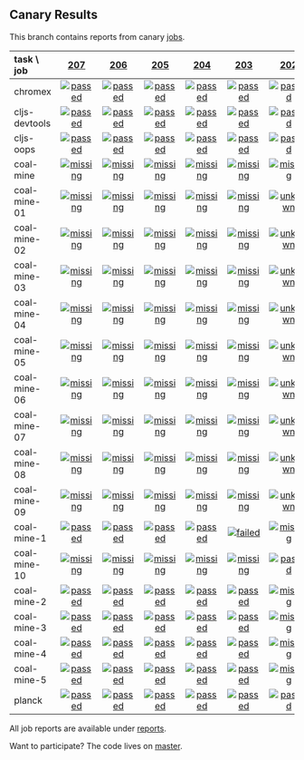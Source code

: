 ## Canary Results

This branch contains reports from canary [jobs](https://github.com/cljs-oss/canary/tree/jobs).

[//]: # (begin_overview_table)

| task \ job | <a href="reports/2018/01/06/job-000207-1.9.1007-cc2ad0d" title="job #207 finished on 2018-01-06">207</a> | <a href="reports/2018/01/05/job-000206-1.9.1007-cc2ad0d" title="job #206 finished on 2018-01-05">206</a> | <a href="reports/2018/01/04/job-000205-1.9.1006-983b7fd" title="job #205 finished on 2018-01-04">205</a> | <a href="reports/2018/01/03/job-000204-1.9.1004-0ddafa7" title="job #204 finished on 2018-01-03">204</a> | <a href="reports/2018/01/03/job-000203-1.9.1004-0ddafa7" title="job #203 finished on 2018-01-03">203</a> | <a href="reports/2018/01/03/job-000202-1.9.1004-0ddafa7" title="job #202 finished on 2018-01-03">202</a> | <a href="reports/2018/01/03/job-000201-1.9.1004-0ddafa7" title="job #201 finished on 2018-01-03">201</a> | <a href="reports/2018/01/03/job-000200-1.9.1003-8de3e8a" title="job #200 finished on 2018-01-03">200</a> | <a href="reports/2018/01/02/job-000199-1.9.1003-8de3e8a" title="job #199 finished on 2018-01-02">199</a> | <a href="reports/2017/12/31/job-000197-1.9.1003-8de3e8a" title="job #197 finished on 2017-12-31">197</a> |
| :--- | :---: | :---: | :---: | :---: | :---: | :---: | :---: | :---: | :---: | :---: |
| chromex | <a href="reports/2018/01/06/job-000207-1.9.1007-cc2ad0d#-chromex"><img title="passed" src="http://box.binaryage.com/s-passed.svg"><a> | <a href="reports/2018/01/05/job-000206-1.9.1007-cc2ad0d#-chromex"><img title="passed" src="http://box.binaryage.com/s-passed.svg"><a> | <a href="reports/2018/01/04/job-000205-1.9.1006-983b7fd#-chromex"><img title="passed" src="http://box.binaryage.com/s-passed.svg"><a> | <a href="reports/2018/01/03/job-000204-1.9.1004-0ddafa7#-chromex"><img title="passed" src="http://box.binaryage.com/s-passed.svg"><a> | <a href="reports/2018/01/03/job-000203-1.9.1004-0ddafa7#-chromex"><img title="passed" src="http://box.binaryage.com/s-passed.svg"><a> | <a href="reports/2018/01/03/job-000202-1.9.1004-0ddafa7#-chromex"><img title="passed" src="http://box.binaryage.com/s-passed.svg"><a> | <a href="reports/2018/01/03/job-000201-1.9.1004-0ddafa7#-chromex"><img title="passed" src="http://box.binaryage.com/s-passed.svg"><a> | <a href="reports/2018/01/03/job-000200-1.9.1003-8de3e8a#-chromex"><img title="passed" src="http://box.binaryage.com/s-passed.svg"><a> | <a href="reports/2018/01/02/job-000199-1.9.1003-8de3e8a#-chromex"><img title="passed" src="http://box.binaryage.com/s-passed.svg"><a> | <a href="reports/2017/12/31/job-000197-1.9.1003-8de3e8a#-chromex"><img title="passed" src="http://box.binaryage.com/s-passed.svg"><a> |
| cljs-devtools | <a href="reports/2018/01/06/job-000207-1.9.1007-cc2ad0d#-cljs-devtools"><img title="passed" src="http://box.binaryage.com/s-passed.svg"><a> | <a href="reports/2018/01/05/job-000206-1.9.1007-cc2ad0d#-cljs-devtools"><img title="passed" src="http://box.binaryage.com/s-passed.svg"><a> | <a href="reports/2018/01/04/job-000205-1.9.1006-983b7fd#-cljs-devtools"><img title="passed" src="http://box.binaryage.com/s-passed.svg"><a> | <a href="reports/2018/01/03/job-000204-1.9.1004-0ddafa7#-cljs-devtools"><img title="passed" src="http://box.binaryage.com/s-passed.svg"><a> | <a href="reports/2018/01/03/job-000203-1.9.1004-0ddafa7#-cljs-devtools"><img title="passed" src="http://box.binaryage.com/s-passed.svg"><a> | <a href="reports/2018/01/03/job-000202-1.9.1004-0ddafa7#-cljs-devtools"><img title="passed" src="http://box.binaryage.com/s-passed.svg"><a> | <a href="reports/2018/01/03/job-000201-1.9.1004-0ddafa7#-cljs-devtools"><img title="passed" src="http://box.binaryage.com/s-passed.svg"><a> | <a href="reports/2018/01/03/job-000200-1.9.1003-8de3e8a#-cljs-devtools"><img title="passed" src="http://box.binaryage.com/s-passed.svg"><a> | <a href="reports/2018/01/02/job-000199-1.9.1003-8de3e8a#-cljs-devtools"><img title="passed" src="http://box.binaryage.com/s-passed.svg"><a> | <a href="reports/2017/12/31/job-000197-1.9.1003-8de3e8a#-cljs-devtools"><img title="passed" src="http://box.binaryage.com/s-passed.svg"><a> |
| cljs-oops | <a href="reports/2018/01/06/job-000207-1.9.1007-cc2ad0d#-cljs-oops"><img title="passed" src="http://box.binaryage.com/s-passed.svg"><a> | <a href="reports/2018/01/05/job-000206-1.9.1007-cc2ad0d#-cljs-oops"><img title="passed" src="http://box.binaryage.com/s-passed.svg"><a> | <a href="reports/2018/01/04/job-000205-1.9.1006-983b7fd#-cljs-oops"><img title="passed" src="http://box.binaryage.com/s-passed.svg"><a> | <a href="reports/2018/01/03/job-000204-1.9.1004-0ddafa7#-cljs-oops"><img title="passed" src="http://box.binaryage.com/s-passed.svg"><a> | <a href="reports/2018/01/03/job-000203-1.9.1004-0ddafa7#-cljs-oops"><img title="passed" src="http://box.binaryage.com/s-passed.svg"><a> | <a href="reports/2018/01/03/job-000202-1.9.1004-0ddafa7#-cljs-oops"><img title="passed" src="http://box.binaryage.com/s-passed.svg"><a> | <a href="reports/2018/01/03/job-000201-1.9.1004-0ddafa7#-cljs-oops"><img title="passed" src="http://box.binaryage.com/s-passed.svg"><a> | <a href="reports/2018/01/03/job-000200-1.9.1003-8de3e8a#-cljs-oops"><img title="passed" src="http://box.binaryage.com/s-passed.svg"><a> | <a href="reports/2018/01/02/job-000199-1.9.1003-8de3e8a#-cljs-oops"><img title="passed" src="http://box.binaryage.com/s-passed.svg"><a> | <a href="reports/2017/12/31/job-000197-1.9.1003-8de3e8a#-cljs-oops"><img title="passed" src="http://box.binaryage.com/s-passed.svg"><a> |
| coal-mine | <a href="reports/2018/01/06/job-000207-1.9.1007-cc2ad0d#-coal-mine"><img title="missing" src="http://box.binaryage.com/s-missing.svg"><a> | <a href="reports/2018/01/05/job-000206-1.9.1007-cc2ad0d#-coal-mine"><img title="missing" src="http://box.binaryage.com/s-missing.svg"><a> | <a href="reports/2018/01/04/job-000205-1.9.1006-983b7fd#-coal-mine"><img title="missing" src="http://box.binaryage.com/s-missing.svg"><a> | <a href="reports/2018/01/03/job-000204-1.9.1004-0ddafa7#-coal-mine"><img title="missing" src="http://box.binaryage.com/s-missing.svg"><a> | <a href="reports/2018/01/03/job-000203-1.9.1004-0ddafa7#-coal-mine"><img title="missing" src="http://box.binaryage.com/s-missing.svg"><a> | <a href="reports/2018/01/03/job-000202-1.9.1004-0ddafa7#-coal-mine"><img title="missing" src="http://box.binaryage.com/s-missing.svg"><a> | <a href="reports/2018/01/03/job-000201-1.9.1004-0ddafa7#-coal-mine"><img title="missing" src="http://box.binaryage.com/s-missing.svg"><a> | <a href="reports/2018/01/03/job-000200-1.9.1003-8de3e8a#-coal-mine"><img title="passed" src="http://box.binaryage.com/s-passed.svg"><a> | <a href="reports/2018/01/02/job-000199-1.9.1003-8de3e8a#-coal-mine"><img title="failed" src="http://box.binaryage.com/s-failed.svg"><a> | <a href="reports/2017/12/31/job-000197-1.9.1003-8de3e8a#-coal-mine"><img title="passed" src="http://box.binaryage.com/s-passed.svg"><a> |
| coal-mine-01 | <a href="reports/2018/01/06/job-000207-1.9.1007-cc2ad0d#-coal-mine-01"><img title="missing" src="http://box.binaryage.com/s-missing.svg"><a> | <a href="reports/2018/01/05/job-000206-1.9.1007-cc2ad0d#-coal-mine-01"><img title="missing" src="http://box.binaryage.com/s-missing.svg"><a> | <a href="reports/2018/01/04/job-000205-1.9.1006-983b7fd#-coal-mine-01"><img title="missing" src="http://box.binaryage.com/s-missing.svg"><a> | <a href="reports/2018/01/03/job-000204-1.9.1004-0ddafa7#-coal-mine-01"><img title="missing" src="http://box.binaryage.com/s-missing.svg"><a> | <a href="reports/2018/01/03/job-000203-1.9.1004-0ddafa7#-coal-mine-01"><img title="missing" src="http://box.binaryage.com/s-missing.svg"><a> | <a href="reports/2018/01/03/job-000202-1.9.1004-0ddafa7#-coal-mine-01"><img title="unknown" src="http://box.binaryage.com/s-unknown.svg"><a> | <a href="reports/2018/01/03/job-000201-1.9.1004-0ddafa7#-coal-mine-01"><img title="passed" src="http://box.binaryage.com/s-passed.svg"><a> | <a href="reports/2018/01/03/job-000200-1.9.1003-8de3e8a#-coal-mine-01"><img title="missing" src="http://box.binaryage.com/s-missing.svg"><a> | <a href="reports/2018/01/02/job-000199-1.9.1003-8de3e8a#-coal-mine-01"><img title="missing" src="http://box.binaryage.com/s-missing.svg"><a> | <a href="reports/2017/12/31/job-000197-1.9.1003-8de3e8a#-coal-mine-01"><img title="missing" src="http://box.binaryage.com/s-missing.svg"><a> |
| coal-mine-02 | <a href="reports/2018/01/06/job-000207-1.9.1007-cc2ad0d#-coal-mine-02"><img title="missing" src="http://box.binaryage.com/s-missing.svg"><a> | <a href="reports/2018/01/05/job-000206-1.9.1007-cc2ad0d#-coal-mine-02"><img title="missing" src="http://box.binaryage.com/s-missing.svg"><a> | <a href="reports/2018/01/04/job-000205-1.9.1006-983b7fd#-coal-mine-02"><img title="missing" src="http://box.binaryage.com/s-missing.svg"><a> | <a href="reports/2018/01/03/job-000204-1.9.1004-0ddafa7#-coal-mine-02"><img title="missing" src="http://box.binaryage.com/s-missing.svg"><a> | <a href="reports/2018/01/03/job-000203-1.9.1004-0ddafa7#-coal-mine-02"><img title="missing" src="http://box.binaryage.com/s-missing.svg"><a> | <a href="reports/2018/01/03/job-000202-1.9.1004-0ddafa7#-coal-mine-02"><img title="unknown" src="http://box.binaryage.com/s-unknown.svg"><a> | <a href="reports/2018/01/03/job-000201-1.9.1004-0ddafa7#-coal-mine-02"><img title="failed" src="http://box.binaryage.com/s-failed.svg"><a> | <a href="reports/2018/01/03/job-000200-1.9.1003-8de3e8a#-coal-mine-02"><img title="missing" src="http://box.binaryage.com/s-missing.svg"><a> | <a href="reports/2018/01/02/job-000199-1.9.1003-8de3e8a#-coal-mine-02"><img title="missing" src="http://box.binaryage.com/s-missing.svg"><a> | <a href="reports/2017/12/31/job-000197-1.9.1003-8de3e8a#-coal-mine-02"><img title="missing" src="http://box.binaryage.com/s-missing.svg"><a> |
| coal-mine-03 | <a href="reports/2018/01/06/job-000207-1.9.1007-cc2ad0d#-coal-mine-03"><img title="missing" src="http://box.binaryage.com/s-missing.svg"><a> | <a href="reports/2018/01/05/job-000206-1.9.1007-cc2ad0d#-coal-mine-03"><img title="missing" src="http://box.binaryage.com/s-missing.svg"><a> | <a href="reports/2018/01/04/job-000205-1.9.1006-983b7fd#-coal-mine-03"><img title="missing" src="http://box.binaryage.com/s-missing.svg"><a> | <a href="reports/2018/01/03/job-000204-1.9.1004-0ddafa7#-coal-mine-03"><img title="missing" src="http://box.binaryage.com/s-missing.svg"><a> | <a href="reports/2018/01/03/job-000203-1.9.1004-0ddafa7#-coal-mine-03"><img title="missing" src="http://box.binaryage.com/s-missing.svg"><a> | <a href="reports/2018/01/03/job-000202-1.9.1004-0ddafa7#-coal-mine-03"><img title="unknown" src="http://box.binaryage.com/s-unknown.svg"><a> | <a href="reports/2018/01/03/job-000201-1.9.1004-0ddafa7#-coal-mine-03"><img title="passed" src="http://box.binaryage.com/s-passed.svg"><a> | <a href="reports/2018/01/03/job-000200-1.9.1003-8de3e8a#-coal-mine-03"><img title="missing" src="http://box.binaryage.com/s-missing.svg"><a> | <a href="reports/2018/01/02/job-000199-1.9.1003-8de3e8a#-coal-mine-03"><img title="missing" src="http://box.binaryage.com/s-missing.svg"><a> | <a href="reports/2017/12/31/job-000197-1.9.1003-8de3e8a#-coal-mine-03"><img title="missing" src="http://box.binaryage.com/s-missing.svg"><a> |
| coal-mine-04 | <a href="reports/2018/01/06/job-000207-1.9.1007-cc2ad0d#-coal-mine-04"><img title="missing" src="http://box.binaryage.com/s-missing.svg"><a> | <a href="reports/2018/01/05/job-000206-1.9.1007-cc2ad0d#-coal-mine-04"><img title="missing" src="http://box.binaryage.com/s-missing.svg"><a> | <a href="reports/2018/01/04/job-000205-1.9.1006-983b7fd#-coal-mine-04"><img title="missing" src="http://box.binaryage.com/s-missing.svg"><a> | <a href="reports/2018/01/03/job-000204-1.9.1004-0ddafa7#-coal-mine-04"><img title="missing" src="http://box.binaryage.com/s-missing.svg"><a> | <a href="reports/2018/01/03/job-000203-1.9.1004-0ddafa7#-coal-mine-04"><img title="missing" src="http://box.binaryage.com/s-missing.svg"><a> | <a href="reports/2018/01/03/job-000202-1.9.1004-0ddafa7#-coal-mine-04"><img title="unknown" src="http://box.binaryage.com/s-unknown.svg"><a> | <a href="reports/2018/01/03/job-000201-1.9.1004-0ddafa7#-coal-mine-04"><img title="passed" src="http://box.binaryage.com/s-passed.svg"><a> | <a href="reports/2018/01/03/job-000200-1.9.1003-8de3e8a#-coal-mine-04"><img title="missing" src="http://box.binaryage.com/s-missing.svg"><a> | <a href="reports/2018/01/02/job-000199-1.9.1003-8de3e8a#-coal-mine-04"><img title="missing" src="http://box.binaryage.com/s-missing.svg"><a> | <a href="reports/2017/12/31/job-000197-1.9.1003-8de3e8a#-coal-mine-04"><img title="missing" src="http://box.binaryage.com/s-missing.svg"><a> |
| coal-mine-05 | <a href="reports/2018/01/06/job-000207-1.9.1007-cc2ad0d#-coal-mine-05"><img title="missing" src="http://box.binaryage.com/s-missing.svg"><a> | <a href="reports/2018/01/05/job-000206-1.9.1007-cc2ad0d#-coal-mine-05"><img title="missing" src="http://box.binaryage.com/s-missing.svg"><a> | <a href="reports/2018/01/04/job-000205-1.9.1006-983b7fd#-coal-mine-05"><img title="missing" src="http://box.binaryage.com/s-missing.svg"><a> | <a href="reports/2018/01/03/job-000204-1.9.1004-0ddafa7#-coal-mine-05"><img title="missing" src="http://box.binaryage.com/s-missing.svg"><a> | <a href="reports/2018/01/03/job-000203-1.9.1004-0ddafa7#-coal-mine-05"><img title="missing" src="http://box.binaryage.com/s-missing.svg"><a> | <a href="reports/2018/01/03/job-000202-1.9.1004-0ddafa7#-coal-mine-05"><img title="unknown" src="http://box.binaryage.com/s-unknown.svg"><a> | <a href="reports/2018/01/03/job-000201-1.9.1004-0ddafa7#-coal-mine-05"><img title="passed" src="http://box.binaryage.com/s-passed.svg"><a> | <a href="reports/2018/01/03/job-000200-1.9.1003-8de3e8a#-coal-mine-05"><img title="missing" src="http://box.binaryage.com/s-missing.svg"><a> | <a href="reports/2018/01/02/job-000199-1.9.1003-8de3e8a#-coal-mine-05"><img title="missing" src="http://box.binaryage.com/s-missing.svg"><a> | <a href="reports/2017/12/31/job-000197-1.9.1003-8de3e8a#-coal-mine-05"><img title="missing" src="http://box.binaryage.com/s-missing.svg"><a> |
| coal-mine-06 | <a href="reports/2018/01/06/job-000207-1.9.1007-cc2ad0d#-coal-mine-06"><img title="missing" src="http://box.binaryage.com/s-missing.svg"><a> | <a href="reports/2018/01/05/job-000206-1.9.1007-cc2ad0d#-coal-mine-06"><img title="missing" src="http://box.binaryage.com/s-missing.svg"><a> | <a href="reports/2018/01/04/job-000205-1.9.1006-983b7fd#-coal-mine-06"><img title="missing" src="http://box.binaryage.com/s-missing.svg"><a> | <a href="reports/2018/01/03/job-000204-1.9.1004-0ddafa7#-coal-mine-06"><img title="missing" src="http://box.binaryage.com/s-missing.svg"><a> | <a href="reports/2018/01/03/job-000203-1.9.1004-0ddafa7#-coal-mine-06"><img title="missing" src="http://box.binaryage.com/s-missing.svg"><a> | <a href="reports/2018/01/03/job-000202-1.9.1004-0ddafa7#-coal-mine-06"><img title="unknown" src="http://box.binaryage.com/s-unknown.svg"><a> | <a href="reports/2018/01/03/job-000201-1.9.1004-0ddafa7#-coal-mine-06"><img title="passed" src="http://box.binaryage.com/s-passed.svg"><a> | <a href="reports/2018/01/03/job-000200-1.9.1003-8de3e8a#-coal-mine-06"><img title="missing" src="http://box.binaryage.com/s-missing.svg"><a> | <a href="reports/2018/01/02/job-000199-1.9.1003-8de3e8a#-coal-mine-06"><img title="missing" src="http://box.binaryage.com/s-missing.svg"><a> | <a href="reports/2017/12/31/job-000197-1.9.1003-8de3e8a#-coal-mine-06"><img title="missing" src="http://box.binaryage.com/s-missing.svg"><a> |
| coal-mine-07 | <a href="reports/2018/01/06/job-000207-1.9.1007-cc2ad0d#-coal-mine-07"><img title="missing" src="http://box.binaryage.com/s-missing.svg"><a> | <a href="reports/2018/01/05/job-000206-1.9.1007-cc2ad0d#-coal-mine-07"><img title="missing" src="http://box.binaryage.com/s-missing.svg"><a> | <a href="reports/2018/01/04/job-000205-1.9.1006-983b7fd#-coal-mine-07"><img title="missing" src="http://box.binaryage.com/s-missing.svg"><a> | <a href="reports/2018/01/03/job-000204-1.9.1004-0ddafa7#-coal-mine-07"><img title="missing" src="http://box.binaryage.com/s-missing.svg"><a> | <a href="reports/2018/01/03/job-000203-1.9.1004-0ddafa7#-coal-mine-07"><img title="missing" src="http://box.binaryage.com/s-missing.svg"><a> | <a href="reports/2018/01/03/job-000202-1.9.1004-0ddafa7#-coal-mine-07"><img title="unknown" src="http://box.binaryage.com/s-unknown.svg"><a> | <a href="reports/2018/01/03/job-000201-1.9.1004-0ddafa7#-coal-mine-07"><img title="passed" src="http://box.binaryage.com/s-passed.svg"><a> | <a href="reports/2018/01/03/job-000200-1.9.1003-8de3e8a#-coal-mine-07"><img title="missing" src="http://box.binaryage.com/s-missing.svg"><a> | <a href="reports/2018/01/02/job-000199-1.9.1003-8de3e8a#-coal-mine-07"><img title="missing" src="http://box.binaryage.com/s-missing.svg"><a> | <a href="reports/2017/12/31/job-000197-1.9.1003-8de3e8a#-coal-mine-07"><img title="missing" src="http://box.binaryage.com/s-missing.svg"><a> |
| coal-mine-08 | <a href="reports/2018/01/06/job-000207-1.9.1007-cc2ad0d#-coal-mine-08"><img title="missing" src="http://box.binaryage.com/s-missing.svg"><a> | <a href="reports/2018/01/05/job-000206-1.9.1007-cc2ad0d#-coal-mine-08"><img title="missing" src="http://box.binaryage.com/s-missing.svg"><a> | <a href="reports/2018/01/04/job-000205-1.9.1006-983b7fd#-coal-mine-08"><img title="missing" src="http://box.binaryage.com/s-missing.svg"><a> | <a href="reports/2018/01/03/job-000204-1.9.1004-0ddafa7#-coal-mine-08"><img title="missing" src="http://box.binaryage.com/s-missing.svg"><a> | <a href="reports/2018/01/03/job-000203-1.9.1004-0ddafa7#-coal-mine-08"><img title="missing" src="http://box.binaryage.com/s-missing.svg"><a> | <a href="reports/2018/01/03/job-000202-1.9.1004-0ddafa7#-coal-mine-08"><img title="unknown" src="http://box.binaryage.com/s-unknown.svg"><a> | <a href="reports/2018/01/03/job-000201-1.9.1004-0ddafa7#-coal-mine-08"><img title="unknown" src="http://box.binaryage.com/s-unknown.svg"><a> | <a href="reports/2018/01/03/job-000200-1.9.1003-8de3e8a#-coal-mine-08"><img title="missing" src="http://box.binaryage.com/s-missing.svg"><a> | <a href="reports/2018/01/02/job-000199-1.9.1003-8de3e8a#-coal-mine-08"><img title="missing" src="http://box.binaryage.com/s-missing.svg"><a> | <a href="reports/2017/12/31/job-000197-1.9.1003-8de3e8a#-coal-mine-08"><img title="missing" src="http://box.binaryage.com/s-missing.svg"><a> |
| coal-mine-09 | <a href="reports/2018/01/06/job-000207-1.9.1007-cc2ad0d#-coal-mine-09"><img title="missing" src="http://box.binaryage.com/s-missing.svg"><a> | <a href="reports/2018/01/05/job-000206-1.9.1007-cc2ad0d#-coal-mine-09"><img title="missing" src="http://box.binaryage.com/s-missing.svg"><a> | <a href="reports/2018/01/04/job-000205-1.9.1006-983b7fd#-coal-mine-09"><img title="missing" src="http://box.binaryage.com/s-missing.svg"><a> | <a href="reports/2018/01/03/job-000204-1.9.1004-0ddafa7#-coal-mine-09"><img title="missing" src="http://box.binaryage.com/s-missing.svg"><a> | <a href="reports/2018/01/03/job-000203-1.9.1004-0ddafa7#-coal-mine-09"><img title="missing" src="http://box.binaryage.com/s-missing.svg"><a> | <a href="reports/2018/01/03/job-000202-1.9.1004-0ddafa7#-coal-mine-09"><img title="unknown" src="http://box.binaryage.com/s-unknown.svg"><a> | <a href="reports/2018/01/03/job-000201-1.9.1004-0ddafa7#-coal-mine-09"><img title="passed" src="http://box.binaryage.com/s-passed.svg"><a> | <a href="reports/2018/01/03/job-000200-1.9.1003-8de3e8a#-coal-mine-09"><img title="missing" src="http://box.binaryage.com/s-missing.svg"><a> | <a href="reports/2018/01/02/job-000199-1.9.1003-8de3e8a#-coal-mine-09"><img title="missing" src="http://box.binaryage.com/s-missing.svg"><a> | <a href="reports/2017/12/31/job-000197-1.9.1003-8de3e8a#-coal-mine-09"><img title="missing" src="http://box.binaryage.com/s-missing.svg"><a> |
| coal-mine-1 | <a href="reports/2018/01/06/job-000207-1.9.1007-cc2ad0d#-coal-mine-1"><img title="passed" src="http://box.binaryage.com/s-passed.svg"><a> | <a href="reports/2018/01/05/job-000206-1.9.1007-cc2ad0d#-coal-mine-1"><img title="passed" src="http://box.binaryage.com/s-passed.svg"><a> | <a href="reports/2018/01/04/job-000205-1.9.1006-983b7fd#-coal-mine-1"><img title="passed" src="http://box.binaryage.com/s-passed.svg"><a> | <a href="reports/2018/01/03/job-000204-1.9.1004-0ddafa7#-coal-mine-1"><img title="passed" src="http://box.binaryage.com/s-passed.svg"><a> | <a href="reports/2018/01/03/job-000203-1.9.1004-0ddafa7#-coal-mine-1"><img title="failed" src="http://box.binaryage.com/s-failed.svg"><a> | <a href="reports/2018/01/03/job-000202-1.9.1004-0ddafa7#-coal-mine-1"><img title="missing" src="http://box.binaryage.com/s-missing.svg"><a> | <a href="reports/2018/01/03/job-000201-1.9.1004-0ddafa7#-coal-mine-1"><img title="missing" src="http://box.binaryage.com/s-missing.svg"><a> | <a href="reports/2018/01/03/job-000200-1.9.1003-8de3e8a#-coal-mine-1"><img title="missing" src="http://box.binaryage.com/s-missing.svg"><a> | <a href="reports/2018/01/02/job-000199-1.9.1003-8de3e8a#-coal-mine-1"><img title="missing" src="http://box.binaryage.com/s-missing.svg"><a> | <a href="reports/2017/12/31/job-000197-1.9.1003-8de3e8a#-coal-mine-1"><img title="missing" src="http://box.binaryage.com/s-missing.svg"><a> |
| coal-mine-10 | <a href="reports/2018/01/06/job-000207-1.9.1007-cc2ad0d#-coal-mine-10"><img title="missing" src="http://box.binaryage.com/s-missing.svg"><a> | <a href="reports/2018/01/05/job-000206-1.9.1007-cc2ad0d#-coal-mine-10"><img title="missing" src="http://box.binaryage.com/s-missing.svg"><a> | <a href="reports/2018/01/04/job-000205-1.9.1006-983b7fd#-coal-mine-10"><img title="missing" src="http://box.binaryage.com/s-missing.svg"><a> | <a href="reports/2018/01/03/job-000204-1.9.1004-0ddafa7#-coal-mine-10"><img title="missing" src="http://box.binaryage.com/s-missing.svg"><a> | <a href="reports/2018/01/03/job-000203-1.9.1004-0ddafa7#-coal-mine-10"><img title="missing" src="http://box.binaryage.com/s-missing.svg"><a> | <a href="reports/2018/01/03/job-000202-1.9.1004-0ddafa7#-coal-mine-10"><img title="passed" src="http://box.binaryage.com/s-passed.svg"><a> | <a href="reports/2018/01/03/job-000201-1.9.1004-0ddafa7#-coal-mine-10"><img title="passed" src="http://box.binaryage.com/s-passed.svg"><a> | <a href="reports/2018/01/03/job-000200-1.9.1003-8de3e8a#-coal-mine-10"><img title="missing" src="http://box.binaryage.com/s-missing.svg"><a> | <a href="reports/2018/01/02/job-000199-1.9.1003-8de3e8a#-coal-mine-10"><img title="missing" src="http://box.binaryage.com/s-missing.svg"><a> | <a href="reports/2017/12/31/job-000197-1.9.1003-8de3e8a#-coal-mine-10"><img title="missing" src="http://box.binaryage.com/s-missing.svg"><a> |
| coal-mine-2 | <a href="reports/2018/01/06/job-000207-1.9.1007-cc2ad0d#-coal-mine-2"><img title="passed" src="http://box.binaryage.com/s-passed.svg"><a> | <a href="reports/2018/01/05/job-000206-1.9.1007-cc2ad0d#-coal-mine-2"><img title="passed" src="http://box.binaryage.com/s-passed.svg"><a> | <a href="reports/2018/01/04/job-000205-1.9.1006-983b7fd#-coal-mine-2"><img title="passed" src="http://box.binaryage.com/s-passed.svg"><a> | <a href="reports/2018/01/03/job-000204-1.9.1004-0ddafa7#-coal-mine-2"><img title="passed" src="http://box.binaryage.com/s-passed.svg"><a> | <a href="reports/2018/01/03/job-000203-1.9.1004-0ddafa7#-coal-mine-2"><img title="passed" src="http://box.binaryage.com/s-passed.svg"><a> | <a href="reports/2018/01/03/job-000202-1.9.1004-0ddafa7#-coal-mine-2"><img title="missing" src="http://box.binaryage.com/s-missing.svg"><a> | <a href="reports/2018/01/03/job-000201-1.9.1004-0ddafa7#-coal-mine-2"><img title="missing" src="http://box.binaryage.com/s-missing.svg"><a> | <a href="reports/2018/01/03/job-000200-1.9.1003-8de3e8a#-coal-mine-2"><img title="missing" src="http://box.binaryage.com/s-missing.svg"><a> | <a href="reports/2018/01/02/job-000199-1.9.1003-8de3e8a#-coal-mine-2"><img title="missing" src="http://box.binaryage.com/s-missing.svg"><a> | <a href="reports/2017/12/31/job-000197-1.9.1003-8de3e8a#-coal-mine-2"><img title="missing" src="http://box.binaryage.com/s-missing.svg"><a> |
| coal-mine-3 | <a href="reports/2018/01/06/job-000207-1.9.1007-cc2ad0d#-coal-mine-3"><img title="passed" src="http://box.binaryage.com/s-passed.svg"><a> | <a href="reports/2018/01/05/job-000206-1.9.1007-cc2ad0d#-coal-mine-3"><img title="passed" src="http://box.binaryage.com/s-passed.svg"><a> | <a href="reports/2018/01/04/job-000205-1.9.1006-983b7fd#-coal-mine-3"><img title="passed" src="http://box.binaryage.com/s-passed.svg"><a> | <a href="reports/2018/01/03/job-000204-1.9.1004-0ddafa7#-coal-mine-3"><img title="passed" src="http://box.binaryage.com/s-passed.svg"><a> | <a href="reports/2018/01/03/job-000203-1.9.1004-0ddafa7#-coal-mine-3"><img title="passed" src="http://box.binaryage.com/s-passed.svg"><a> | <a href="reports/2018/01/03/job-000202-1.9.1004-0ddafa7#-coal-mine-3"><img title="missing" src="http://box.binaryage.com/s-missing.svg"><a> | <a href="reports/2018/01/03/job-000201-1.9.1004-0ddafa7#-coal-mine-3"><img title="missing" src="http://box.binaryage.com/s-missing.svg"><a> | <a href="reports/2018/01/03/job-000200-1.9.1003-8de3e8a#-coal-mine-3"><img title="missing" src="http://box.binaryage.com/s-missing.svg"><a> | <a href="reports/2018/01/02/job-000199-1.9.1003-8de3e8a#-coal-mine-3"><img title="missing" src="http://box.binaryage.com/s-missing.svg"><a> | <a href="reports/2017/12/31/job-000197-1.9.1003-8de3e8a#-coal-mine-3"><img title="missing" src="http://box.binaryage.com/s-missing.svg"><a> |
| coal-mine-4 | <a href="reports/2018/01/06/job-000207-1.9.1007-cc2ad0d#-coal-mine-4"><img title="passed" src="http://box.binaryage.com/s-passed.svg"><a> | <a href="reports/2018/01/05/job-000206-1.9.1007-cc2ad0d#-coal-mine-4"><img title="passed" src="http://box.binaryage.com/s-passed.svg"><a> | <a href="reports/2018/01/04/job-000205-1.9.1006-983b7fd#-coal-mine-4"><img title="passed" src="http://box.binaryage.com/s-passed.svg"><a> | <a href="reports/2018/01/03/job-000204-1.9.1004-0ddafa7#-coal-mine-4"><img title="passed" src="http://box.binaryage.com/s-passed.svg"><a> | <a href="reports/2018/01/03/job-000203-1.9.1004-0ddafa7#-coal-mine-4"><img title="passed" src="http://box.binaryage.com/s-passed.svg"><a> | <a href="reports/2018/01/03/job-000202-1.9.1004-0ddafa7#-coal-mine-4"><img title="missing" src="http://box.binaryage.com/s-missing.svg"><a> | <a href="reports/2018/01/03/job-000201-1.9.1004-0ddafa7#-coal-mine-4"><img title="missing" src="http://box.binaryage.com/s-missing.svg"><a> | <a href="reports/2018/01/03/job-000200-1.9.1003-8de3e8a#-coal-mine-4"><img title="missing" src="http://box.binaryage.com/s-missing.svg"><a> | <a href="reports/2018/01/02/job-000199-1.9.1003-8de3e8a#-coal-mine-4"><img title="missing" src="http://box.binaryage.com/s-missing.svg"><a> | <a href="reports/2017/12/31/job-000197-1.9.1003-8de3e8a#-coal-mine-4"><img title="missing" src="http://box.binaryage.com/s-missing.svg"><a> |
| coal-mine-5 | <a href="reports/2018/01/06/job-000207-1.9.1007-cc2ad0d#-coal-mine-5"><img title="passed" src="http://box.binaryage.com/s-passed.svg"><a> | <a href="reports/2018/01/05/job-000206-1.9.1007-cc2ad0d#-coal-mine-5"><img title="passed" src="http://box.binaryage.com/s-passed.svg"><a> | <a href="reports/2018/01/04/job-000205-1.9.1006-983b7fd#-coal-mine-5"><img title="passed" src="http://box.binaryage.com/s-passed.svg"><a> | <a href="reports/2018/01/03/job-000204-1.9.1004-0ddafa7#-coal-mine-5"><img title="passed" src="http://box.binaryage.com/s-passed.svg"><a> | <a href="reports/2018/01/03/job-000203-1.9.1004-0ddafa7#-coal-mine-5"><img title="passed" src="http://box.binaryage.com/s-passed.svg"><a> | <a href="reports/2018/01/03/job-000202-1.9.1004-0ddafa7#-coal-mine-5"><img title="missing" src="http://box.binaryage.com/s-missing.svg"><a> | <a href="reports/2018/01/03/job-000201-1.9.1004-0ddafa7#-coal-mine-5"><img title="missing" src="http://box.binaryage.com/s-missing.svg"><a> | <a href="reports/2018/01/03/job-000200-1.9.1003-8de3e8a#-coal-mine-5"><img title="missing" src="http://box.binaryage.com/s-missing.svg"><a> | <a href="reports/2018/01/02/job-000199-1.9.1003-8de3e8a#-coal-mine-5"><img title="missing" src="http://box.binaryage.com/s-missing.svg"><a> | <a href="reports/2017/12/31/job-000197-1.9.1003-8de3e8a#-coal-mine-5"><img title="missing" src="http://box.binaryage.com/s-missing.svg"><a> |
| planck | <a href="reports/2018/01/06/job-000207-1.9.1007-cc2ad0d#-planck"><img title="passed" src="http://box.binaryage.com/s-passed.svg"><a> | <a href="reports/2018/01/05/job-000206-1.9.1007-cc2ad0d#-planck"><img title="passed" src="http://box.binaryage.com/s-passed.svg"><a> | <a href="reports/2018/01/04/job-000205-1.9.1006-983b7fd#-planck"><img title="passed" src="http://box.binaryage.com/s-passed.svg"><a> | <a href="reports/2018/01/03/job-000204-1.9.1004-0ddafa7#-planck"><img title="passed" src="http://box.binaryage.com/s-passed.svg"><a> | <a href="reports/2018/01/03/job-000203-1.9.1004-0ddafa7#-planck"><img title="passed" src="http://box.binaryage.com/s-passed.svg"><a> | <a href="reports/2018/01/03/job-000202-1.9.1004-0ddafa7#-planck"><img title="passed" src="http://box.binaryage.com/s-passed.svg"><a> | <a href="reports/2018/01/03/job-000201-1.9.1004-0ddafa7#-planck"><img title="passed" src="http://box.binaryage.com/s-passed.svg"><a> | <a href="reports/2018/01/03/job-000200-1.9.1003-8de3e8a#-planck"><img title="passed" src="http://box.binaryage.com/s-passed.svg"><a> | <a href="reports/2018/01/02/job-000199-1.9.1003-8de3e8a#-planck"><img title="passed" src="http://box.binaryage.com/s-passed.svg"><a> | <a href="reports/2017/12/31/job-000197-1.9.1003-8de3e8a#-planck"><img title="passed" src="http://box.binaryage.com/s-passed.svg"><a> |

[//]: # (end_overview_table)

All job reports are available under [reports](reports).

Want to participate? The code lives on [master](https://github.com/cljs-oss/canary/tree/master).
